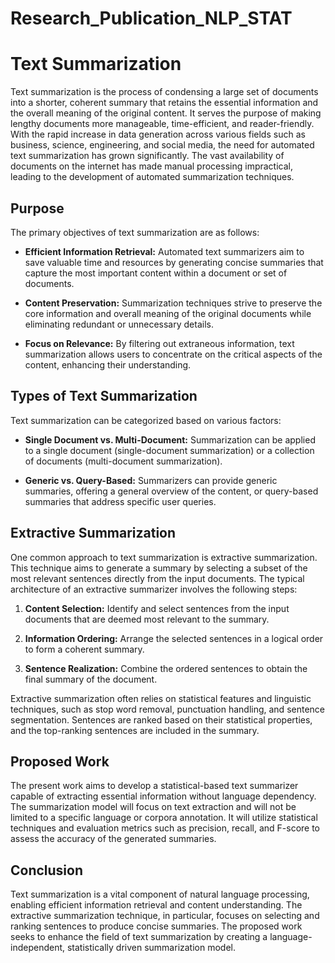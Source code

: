 # Research_Publication_NLP_STAT
# Text Summarization

Text summarization is the process of condensing a large set of documents into a shorter, coherent summary that retains the essential information and the overall meaning of the original content. It serves the purpose of making lengthy documents more manageable, time-efficient, and reader-friendly. With the rapid increase in data generation across various fields such as business, science, engineering, and social media, the need for automated text summarization has grown significantly. The vast availability of documents on the internet has made manual processing impractical, leading to the development of automated summarization techniques.

## Purpose

The primary objectives of text summarization are as follows:

- **Efficient Information Retrieval:** Automated text summarizers aim to save valuable time and resources by generating concise summaries that capture the most important content within a document or set of documents.

- **Content Preservation:** Summarization techniques strive to preserve the core information and overall meaning of the original documents while eliminating redundant or unnecessary details.

- **Focus on Relevance:** By filtering out extraneous information, text summarization allows users to concentrate on the critical aspects of the content, enhancing their understanding.

## Types of Text Summarization

Text summarization can be categorized based on various factors:

- **Single Document vs. Multi-Document:** Summarization can be applied to a single document (single-document summarization) or a collection of documents (multi-document summarization).

- **Generic vs. Query-Based:** Summarizers can provide generic summaries, offering a general overview of the content, or query-based summaries that address specific user queries.

## Extractive Summarization

One common approach to text summarization is extractive summarization. This technique aims to generate a summary by selecting a subset of the most relevant sentences directly from the input documents. The typical architecture of an extractive summarizer involves the following steps:

1. **Content Selection:** Identify and select sentences from the input documents that are deemed most relevant to the summary.

2. **Information Ordering:** Arrange the selected sentences in a logical order to form a coherent summary.

3. **Sentence Realization:** Combine the ordered sentences to obtain the final summary of the document.

Extractive summarization often relies on statistical features and linguistic techniques, such as stop word removal, punctuation handling, and sentence segmentation. Sentences are ranked based on their statistical properties, and the top-ranking sentences are included in the summary.

## Proposed Work

The present work aims to develop a statistical-based text summarizer capable of extracting essential information without language dependency. The summarization model will focus on text extraction and will not be limited to a specific language or corpora annotation. It will utilize statistical techniques and evaluation metrics such as precision, recall, and F-score to assess the accuracy of the generated summaries.

## Conclusion

Text summarization is a vital component of natural language processing, enabling efficient information retrieval and content understanding. The extractive summarization technique, in particular, focuses on selecting and ranking sentences to produce concise summaries. The proposed work seeks to enhance the field of text summarization by creating a language-independent, statistically driven summarization model.
